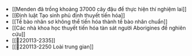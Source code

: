 - [[Menden đã trồng khoảng 37000 cây đậu để thực hiện thí nghiệm lai]]
- [[Định luật Tạo sinh phủ định thuyết tiến hóa]]
- [[Tế bào nhân sơ không thể tiến hóa thành tế bào nhân chuẩn]]
- [[Các nhà khoa học thuyết tiến hóa tàn sát người Aborigines để nghiên cứu]]
- [[💬220113-2335]]
- [[💬220113-2250 Loài trung gian]]
